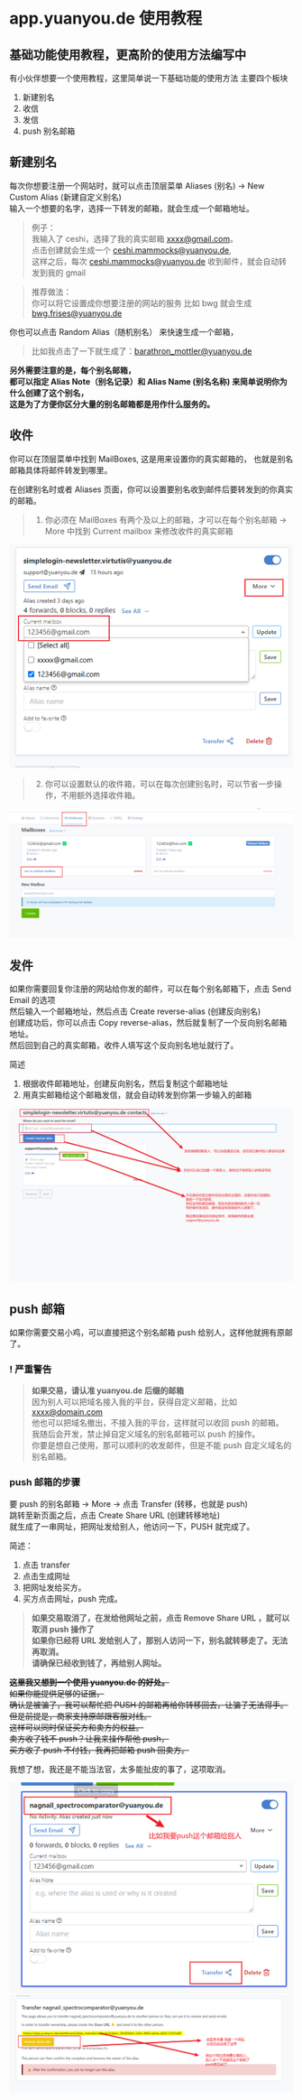 # app.yuanyou.de 使用教程

## 基础功能使用教程，更高阶的使用方法编写中

有小伙伴想要一个使用教程，这里简单说一下基础功能的使用方法
主要四个板块

1. 新建别名
2. 收信
3. 发信
4. push 别名邮箱

## 新建别名

每次你想要注册一个网站时，就可以点击顶层菜单 Aliases (别名) -> New Custom Alias (新建自定义别名)  
输入一个想要的名字，选择一下转发的邮箱，就会生成一个邮箱地址。

> 例子：  
> 我输入了 ceshi，选择了我的真实邮箱 xxxx@gmail.com。  
> 点击创建就会生成一个 ceshi.mammocks@yuanyou.de,  
> 这样之后，每次 ceshi.mammocks@yuanyou.de 收到邮件，就会自动转发到我的 gmail

> 推荐做法：  
> 你可以将它设置成你想要注册的网站的服务 比如 bwg 就会生成 bwg.frises@yuanyou.de

你也可以点击 Random Alias（随机别名） 来快速生成一个邮箱，

> 比如我点击了一下就生成了：barathron_mottler@yuanyou.de

**另外需要注意的是，每个别名邮箱，**  
**都可以指定 Alias Note（别名记录）和 Alias Name (别名名称) 来简单说明你为什么创建了这个别名，**  
**这是为了方便你区分大量的别名邮箱都是用作什么服务的。**

## 收件

你可以在顶层菜单中找到 MailBoxes, 这是用来设置你的真实邮箱的，
也就是别名邮箱具体将邮件转发到哪里。

在创建别名时或者 Aliases 页面，你可以设置要别名收到邮件后要转发到的你真实的邮箱。

> 1. 你必须在 MailBoxes 有两个及以上的邮箱，才可以在每个别名邮箱 -> More 中找到 Current mailbox 来修改收件的真实邮箱

![注1](static/images/AliasSetReceiveEmailAddress.png)

> 2. 你可以设置默认的收件箱，可以在每次创建别名时，可以节省一步操作，不用额外选择收件箱。

![注2](static/images/MailboxesSetDefaultMailbox.png)

## 发件

如果你需要回复你注册的网站给你发的邮件，可以在每个别名邮箱下，点击 Send Email 的选项  
然后输入一个邮箱地址，然后点击 Create reverse-alias (创建反向别名)  
创建成功后，你可以点击 Copy reverse-alias，然后就复制了一个反向别名邮箱地址。  
然后回到自己的真实邮箱，收件人填写这个反向别名地址就行了。

简述

1. 根据收件邮箱地址，创建反向别名，然后复制这个邮箱地址
2. 用真实邮箱给这个邮箱发信，就会自动转发到你第一步输入的邮箱

![](static/images/SendEmail-2.png)

## push 邮箱

如果你需要交易小鸡，可以直接把这个别名邮箱 push 给别人，这样他就拥有原邮了。

### ! 严重警告

> **如果交易，请认准 yuanyou.de 后缀的邮箱**  
> 因为别人可以把域名接入我的平台，获得自定义邮箱，比如 xxxx@domain.com  
> 他也可以把域名撤出，不接入我的平台，这样就可以收回 push 的邮箱。  
> 我随后会开发，禁止掉自定义域名的别名邮箱可以 push 的操作。  
> 你要是想自己使用，那可以顺利的收发邮件，但是不能 push 自定义域名的别名邮箱。

### push 邮箱的步骤

要 push 的别名邮箱 -> More -> 点击 Transfer (转移，也就是 push)  
跳转至新页面之后，点击 Create Share URL (创建转移地址)  
就生成了一串网址，把网址发给别人，他访问一下，PUSH 就完成了。

简述：

1. 点击 transfer
2. 点击生成网址
3. 把网址发给买方。
4. 买方点击网址，push 完成。

> **如果交易取消了，在发给他网址之前，点击 Remove Share URL ，就可以取消 push 操作了**  
> **如果你已经将 URL 发给别人了，那别人访问一下，别名就转移走了。无法再取消。**  
> **请确保已经收到钱了，再给别人网址。**

~~**这里我又想到一个使用 yuanyou.de 的好处。**  
如果你能提供足够的证据，  
确认是被骗了，我可以帮忙把 PUSH 的邮箱再给你转移回去，让骗子无法得手。  
但是前提是，商家支持原邮跟客服对线。  
这样可以同时保证买方和卖方的权益。  
卖方收了钱不 push？让我来操作帮他 push，  
买方收了 push 不付钱，我再把邮箱 push 回卖方。~~

我想了想，我还是不能当法官，太多能扯皮的事了，这项取消。

![](static/images/PushAlias-1.png)
![](static/images/PushAlias-2.png)
